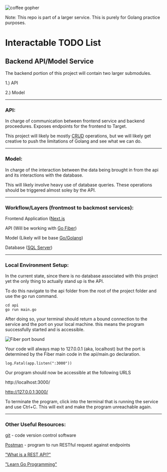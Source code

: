 ![coffee gopher](https://i.imgur.com/gkyVDhE.png)

Note: This repo is part of a larger service. This is purely for Golang 
practice purposes.

# Interactable TODO List

## Backend API/Model Service

The backend portion of this project will contain two larger submodules.

1.) API

2.) Model

---
### API:
In charge of communication between frontend service and backend proceedures. Exposes endpoints for the frontend to Target.

This project will likely be mostly [CRUD](https://www.freecodecamp.org/news/crud-operations-explained/#:~:text=CRUD%20refers%20to%20the%20four,data%2C%20and%20delete%20the%20data.) operations, but we will likely get creative to push the limitations of Golang and see what we can do.

---

### Model:

In charge of the interaction between the data being brought in from the api and its interactions with the database.

This will likely involve heavy use of database queries. These operations should be triggered almost soley by the API.

---

### Workflow/Layers (frontmost to backmost services):

Frontend Application ([Next.js](https://nextjs.org/docs/getting-started)

API (Will be working with [Go Fiber](https://docs.gofiber.io/))

Model (Likely will be base [Go/Golang](https://go.dev/doc/))

Database ([SQL Server](https://learn.microsoft.com/en-us/sql/sql-server/?view=sql-server-ver16))

---

### Local Environment Setup:

In the current state, since there is no database associated with this project yet
the only thing to actually stand up is the API.

To do this navigate to the api folder from the root of the project folder and use the go run command.

```
cd api
go run main.go
```

After doing so, your terminal should return a bound connection to the service and the port on your local machine. this means the program successfully started and is accessible. 

![Fiber port bound](https://i.imgur.com/J29jJVB.png)

Your code will always map to 127.0.0.1 (aka, localhost) but the port is determined by the Fiber main code in the api/main.go declaration.

```
log.Fatal(app.listen(":3000"))
```

Our program should now be accessible at the following URLS

http://localhost:3000/

http://127.0.0.1:3000/

To terminate the program, click into the terminal that is running the service and use Ctrl+C. This will exit and make the program unreachable again.

---

### Other Useful Resources:

[git](https://git-scm.com/) - code version control software

[Postman](https://www.postman.com/) - program to run RESTful request against endpoints

["What is a REST API?"](https://www.youtube.com/watch?v=lsMQRaeKNDk&ab_channel=IBMTechnology)

["Learn Go Programming"](https://www.youtube.com/watch?v=YS4e4q9oBaU&t=2863s&ab_channel=freeCodeCamp.org)

